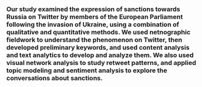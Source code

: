 ### Our study examined the expression of sanctions towards Russia on Twitter by members of the European Parliament following the invasion of Ukraine, using a combination of qualitative and quantitative methods. We used netnographic fieldwork to understand the phenomenon on Twitter, then developed preliminary keywords, and used content analysis and text analytics to develop and analyze them. We also used visual network analysis to study retweet patterns, and applied topic modeling and sentiment analysis to explore the conversations about sanctions.
